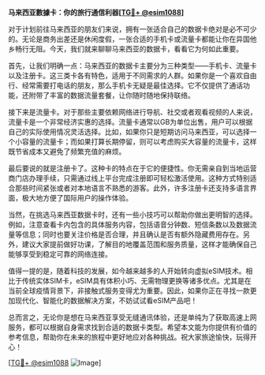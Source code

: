 **马来西亚數據卡：你的旅行通信利器[[TG💪+ @esim1088](https://t.me/s/esim1088)]**

对于计划前往马来西亚的朋友们来说，拥有一张适合自己的数据卡绝对是必不可少的。无论是商务出差还是休闲度假，一张合适的手机卡或流量卡都能让你在异国他乡畅行无阻。今天，我们就来聊聊马来西亚的数据卡，看看它为何如此重要。

首先，让我们明确一点：马来西亚的数据卡主要分为三种类型——手机卡、流量卡以及注册卡。这三类卡各有特色，适用于不同需求的人群。如果你是一个喜欢自由行、经常需要打电话的朋友，那么手机卡无疑是最佳选择。它不仅提供了通话功能，还附带了丰富的数据流量套餐，让你随时随地保持联络。

接下来是流量卡。对于那些主要依赖网络进行导航、社交或者观看视频的人来说，流量卡是一个非常经济实惠的选择。流量卡通常以GB为单位出售，用户可以根据自己的实际使用情况灵活选择。比如，如果你只是短期访问马来西亚，可以选择一个小容量的流量卡；而如果打算长期停留，则可以考虑购买大容量的流量卡，这样既节省成本又避免了频繁充值的麻烦。

最后要说的就是注册卡了。这种卡的特点在于它的便捷性。你无需亲自到当地运营商门店办理手续，只需通过线上平台完成注册即可轻松激活使用。这种方式特别适合那些时间紧张或者对本地语言不熟悉的游客。此外，许多注册卡还支持多语言界面，极大地方便了国际用户的操作体验。

当然，在挑选马来西亚数据卡时，还有一些小技巧可以帮助你做出更明智的选择。例如，注意查看卡内包含的具体服务内容，包括语音分钟数、短信条数以及数据流量等信息；同时也要关注价格是否合理，并且确认是否有额外隐藏费用存在。另外，建议大家提前做好功课，了解目的地覆盖范围和服务质量，这样才能确保自己能够享受到稳定可靠的网络连接。

值得一提的是，随着科技的发展，如今越来越多的人开始转向虚拟eSIM技术。相比于传统实体SIM卡，eSIM具有体积小巧、无需物理更换等诸多优点。尤其是在当前全球疫情背景下，非接触式服务变得尤为重要。因此，如果你正在寻找一款更加现代化、智能化的数据解决方案，不妨试试看eSIM产品吧！

总而言之，无论你是想在马来西亚享受无缝通讯体验，还是单纯为了获取高速上网服务，都可以根据自身需求找到合适的数据卡类型。希望本文能为你提供有价值的参考信息，帮助你在未来的旅程中更好地应对各种挑战。祝大家旅途愉快，玩得开心！

[[TG💪+ @esim1088](https://t.me/s/esim1088) ![Image](https://i.postimg.cc/4NQfJmqS/Snipaste-2025-05-13-00-14-12.png)]